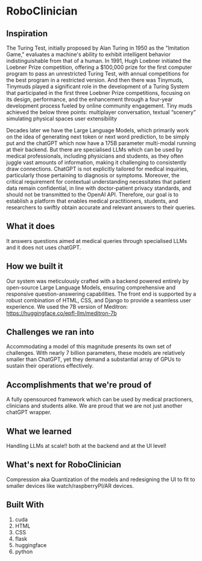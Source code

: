 # RoboClinician
## Inspiration
The Turing Test, initially proposed by Alan Turing in 1950 as the "Imitation Game," evaluates a machine's ability to exhibit intelligent behavior indistinguishable from that of a human. In 1991, Hugh Loebner initiated the Loebner Prize competition, offering a $100,000 prize for the first computer program to pass an unrestricted Turing Test, with annual competitions for the best program in a restricted version. And then there was Tinymuds, Tinymuds played a significant role in the development of a Turing System that participated in the first three Loebner Prize competitions, focusing on its design, performance, and the enhancement through a four-year development process fueled by online community engagement. Tiny muds achieved the below three points: multiplayer conversation, textual “scenery” simulating physical spaces user extensibility

Decades later we have the Large Language Models, which primarily work on the idea of generating next token or next word prediction, to be simply put and the chatGPT which now have a 175B parameter multi-modal running at their backend. But there are specialised LLMs which can be used by medical professionals, including physicians and students, as they often juggle vast amounts of information, making it challenging to consistently draw connections. ChatGPT is not explicitly tailored for medical inquiries, particularly those pertaining to diagnosis or symptoms. Moreover, the critical requirement for contextual understanding necessitates that patient data remain confidential, in line with doctor-patient privacy standards, and should not be transmitted to the OpenAI API. Therefore, our goal is to establish a platform that enables medical practitioners, students, and researchers to swiftly obtain accurate and relevant answers to their queries.

## What it does
It answers questions aimed at medical queries through specialised LLMs and it does not uses chatGPT.

## How we built it
Our system was meticulously crafted with a backend powered entirely by open-source Large Language Models, ensuring comprehensive and responsive question-answering capabilities. The front end is supported by a robust combination of HTML, CSS, and Django to provide a seamless user experience. We used the 7B version of Meditron: https://huggingface.co/epfl-llm/meditron-7b

## Challenges we ran into
Accommodating a model of this magnitude presents its own set of challenges. With nearly 7 billion parameters, these models are relatively smaller than ChatGPT, yet they demand a substantial array of GPUs to sustain their operations effectively.

## Accomplishments that we're proud of
A fully opensourced framework which can be used by medical practioners, clinicians and students alike. We are proud that we are not just another chatGPT wrapper.

## What we learned
Handling LLMs at scale!! both at the backend and at the UI level!

## What's next for RoboClinician
Compression aka Quantization of the models and redesigning the UI to fit to smaller devices like watch/raspberryPI/AR devices.

## Built With
1. cuda
2. HTML
3. CSS
4. flask
5. huggingface
4. python
